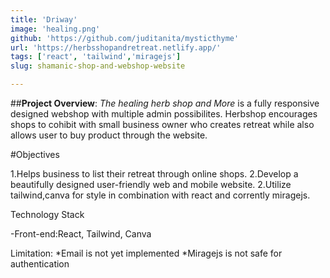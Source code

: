 ```yaml
---
title: 'Driway'
image: 'healing.png'
github: 'https://github.com/juditanita/mysticthyme'
url: 'https://herbsshopandretreat.netlify.app/'
tags: ['react', 'tailwind','miragejs']
slug: shamanic-shop-and-webshop-website

---
```

##**Project Overview**:
*The healing herb shop and More* is a fully responsive designed webshop with multiple admin possibilites. Herbshop encourages shops  to cohibit with small business owner who creates retreat while also allows user to buy product through the website.


#Objectives

1.Helps business to list their retreat through online shops.
2.Develop a beautifully designed user-friendly web and mobile website.
2.Utilize tailwind,canva for style in combination with react and corrently miragejs.

Technology Stack

-Front-end:React, Tailwind, Canva


Limitation:
*Email is not yet implemented
*Miragejs is not safe for authentication
